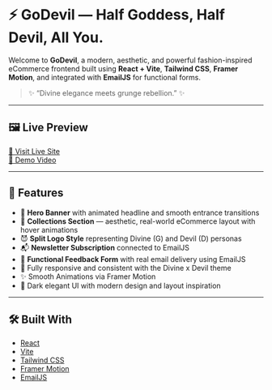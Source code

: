 # ⚡ GoDevil — Half Goddess, Half Devil, All You.

Welcome to **GoDevil**, a modern, aesthetic, and powerful fashion-inspired eCommerce frontend built using **React + Vite**, **Tailwind CSS**, **Framer Motion**, and integrated with **EmailJS** for functional forms.

> ✨ “Divine elegance meets grunge rebellion.” ✨

---

## 🖼️ Live Preview

[🔗 Visit Live Site](https://your-live-site-url.com)  
[📸 Demo Video](https://your-demo-video-url.com)

---

## 📌 Features

- 💫 **Hero Banner** with animated headline and smooth entrance transitions
- 👼 **Collections Section** — aesthetic, real-world eCommerce layout with hover animations
- 😈 **Split Logo Style** representing Divine (G) and Devil (D) personas
- 📬 **Newsletter Subscription** connected to EmailJS
- 💌 **Functional Feedback Form** with real email delivery using EmailJS
- 🎨 Fully responsive and consistent with the Divine x Devil theme
- ✨ Smooth Animations via Framer Motion
- 🌙 Dark elegant UI with modern design and layout inspiration

---

## 🛠️ Built With

- [React](https://reactjs.org/)
- [Vite](https://vitejs.dev/)
- [Tailwind CSS](https://tailwindcss.com/)
- [Framer Motion](https://www.framer.com/motion/)
- [EmailJS](https://www.emailjs.com/)

